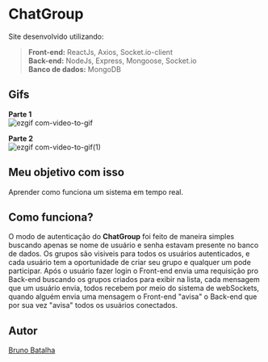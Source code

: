 # ChatGroup

Site desenvolvido utilizando:
>**Front-end:** ReactJs, Axios, Socket.io-client\
**Back-end:** NodeJs, Express, Mongoose, Socket.io\
**Banco de dados:** MongoDB

## Gifs
**Parte 1**\
![ezgif com-video-to-gif](https://user-images.githubusercontent.com/33035221/82134042-f64d5680-97c0-11ea-8cef-10d36257955a.gif)

**Parte 2**\
![ezgif com-video-to-gif(1)](https://user-images.githubusercontent.com/33035221/82134087-a622c400-97c1-11ea-8a2c-fc7046c854f7.gif)

## Meu objetivo com isso
Aprender como funciona um sistema em tempo real. 

## Como funciona?
O modo de autenticação do **ChatGroup** foi feito de maneira simples buscando apenas se nome de usuário e senha estavam presente no banco de dados. Os grupos são visiveis para todos os usuários autenticados, e cada usuário tem a oportunidade de criar seu grupo e qualquer um pode participar. Após o usuário fazer login o Front-end envia uma requisição pro Back-end buscando os grupos criados para exibir na lista, cada mensagem que um usuário envia, todos recebem por meio do sistema de webSockets, quando alguém envia uma mensagem o Front-end "avisa" o Back-end que por sua vez "avisa" todos os                                   usuários conectados.



## Autor
[Bruno Batalha](https://bruno-batalha.firebaseapp.com/)
